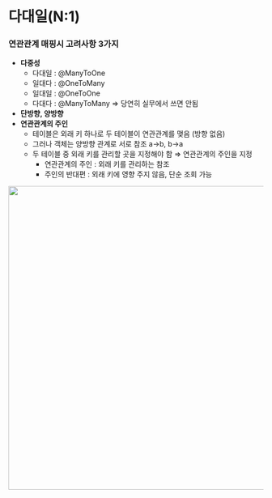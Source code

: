 # 다대일(N:1)

### 연관관계 매핑시 고려사항 3가지

- **다중성**
    - 다대일 : @ManyToOne
    - 일대다 : @OneToMany
    - 일대일 : @OneToOne
    - 다대다 : @ManyToMany ⇒ 당연히 실무에서 쓰면 안됨
- **단방향, 양방향**
- **연관관계의 주인**
    - 테이블은 외래 키 하나로 두 테이블이 연관관계를 맺음 (방향 없음)
    - 그러나 객체는 양방향 관계로 서로 참조 a→b, b→a
    - 두 테이블 중 외래 키를 관리할 곳을 지정해야 함 ⇒ 연관관계의 주인을 지정
        - 연관관계의 주인 : 외래 키를 관리하는 참조
        - 주인의 반대편 : 외래 키에 영향 주지 않음, 단순 조회 가능
        
<img src="https://user-images.githubusercontent.com/48792230/214348534-673f5f34-f878-460d-b3db-6e41b48e642d.jpg" height="600"/>

